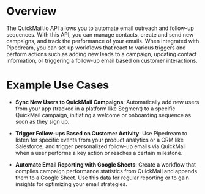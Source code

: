 # Overview

The QuickMail.io API allows you to automate email outreach and follow-up sequences. With this API, you can manage contacts, create and send new campaigns, and track the performance of your emails. When integrated with Pipedream, you can set up workflows that react to various triggers and perform actions such as adding new leads to a campaign, updating contact information, or triggering a follow-up email based on customer interactions.

# Example Use Cases

- **Sync New Users to QuickMail Campaigns**: Automatically add new users from your app (tracked in a platform like Segment) to a specific QuickMail campaign, initiating a welcome or onboarding sequence as soon as they sign up.

- **Trigger Follow-ups Based on Customer Activity**: Use Pipedream to listen for specific events from your product analytics or a CRM like Salesforce, and trigger personalized follow-up emails via QuickMail when a user performs a key action or reaches a certain milestone.

- **Automate Email Reporting with Google Sheets**: Create a workflow that compiles campaign performance statistics from QuickMail and appends them to a Google Sheet. Use this data for regular reporting or to gain insights for optimizing your email strategies.
